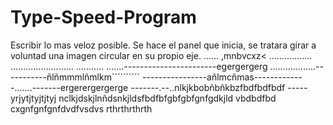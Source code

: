 # Type-Speed-Program
Escribir lo mas veloz posible.
Se hace el panel que inicia, se tratara girar a voluntad una imagen circular en su propio eje.
......
,mnbvcxz<
.................
.........................
...........
.......-----------------------egergergerg
..................-----------ñlñmmmlñmlkm´´´´´´´´´´
----------------añlmcñmas-------------.......-------ergerergergerge
-------.--..nlkjkbobñbñkbzfbdfbdfbdf
-----yrjytjtyjtjtyj
nclkjdskjlnñdsnkjldsfbdfbfgbfgbfgnfgdkjld
vbdbdfbd
cxgnfgnfgnfdvdfvsdvs
rthrthrthrth
